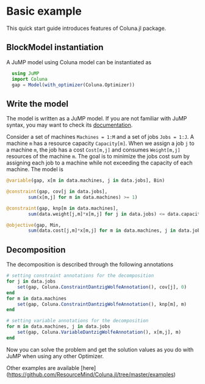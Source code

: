 # Basic example

This quick start guide introduces features of Coluna.jl package.

## BlockModel instantiation

A JuMP model using Coluna model can be instantiated as

```julia
  using JuMP
  import Coluna
  gap = Model(with_optimizer(Coluna.Optimizer))
```  

## Write the model

The model is written as a JuMP model. If you are not familiar with JuMP syntax,
you may want to check its [documentation](https://jump.readthedocs.io/en/latest/quickstart.html#defining-variables).

Consider a set of machines `Machines = 1:M` and a set of jobs `Jobs = 1:J`.
A machine `m` has a resource capacity `Capacity[m]`. When we assign a job
`j` to a machine `m`, the job has a cost `Cost[m,j]` and consumes
`Weight[m,j]` resources of the machine `m`. The goal is to minimize the jobs
cost sum by assigning each job to a machine while not exceeding the capacity of
each machine. The model is

```julia
@variable(gap, x[m in data.machines, j in data.jobs], Bin)

@constraint(gap, cov[j in data.jobs],
        sum(x[m,j] for m in data.machines) >= 1)

@constraint(gap, knp[m in data.machines],
        sum(data.weight[j,m]*x[m,j] for j in data.jobs) <= data.capacity[m])

@objective(gap, Min,
        sum(data.cost[j,m]*x[m,j] for m in data.machines, j in data.jobs))
```

## Decomposition

The decomposition is described through the following annotations

```julia
# setting constraint annotations for the decomposition
for j in data.jobs
    set(gap, Coluna.ConstraintDantzigWolfeAnnotation(), cov[j], 0)
end
for m in data.machines
    set(gap, Coluna.ConstraintDantzigWolfeAnnotation(), knp[m], m)
end

# setting variable annotations for the decomposition
for m in data.machines, j in data.jobs
    set(gap, Coluna.VariableDantzigWolfeAnnotation(), x[m,j], m)
end
```

Now you can solve the problem and get the solution values as you do with
JuMP when using any other Optimizer.

Other examples are available [here]
(https://github.com/ResourceMind/Coluna.jl/tree/master/examples)
